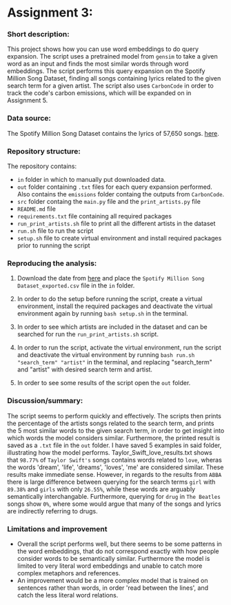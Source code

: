 # Assignment 3:
### Short description:
This project shows how you can use word embeddings to do query expansion. The script uses a pretrained model from `gensim` to take a given word as an input and finds the most similar words through word embeddings. The script performs this query expansion on the Spotify Million Song Dataset, finding all songs containing lyrics related to the given search term for a given artist. The script also uses `CarbonCode` in order to track the code's carbon emissions, which will be expanded on in Assignment 5.

### Data source:
The Spotify Million Song Dataset contains the lyrics of 57,650 songs. [here](https://www.kaggle.com/datasets/joebeachcapital/57651-spotify-songs).

### Repository structure:
The repository contains:

- `in` folder in which to manually put downloaded data.
- `out` folder containing `.txt` files for each query expansion performed. Also contains the `emissions` folder containg the outputs from `CarbonCode`.
- `src` folder containg the `main.py` file and the `print_artists.py` file
- `README.md` file
- `requirements.txt` file containing all required packages 
- `run_print_artists.sh` file to print all the different artists in the dataset
- `run.sh` file to run the script
- `setup.sh` file to create virtual environment and install required packages prior to running the script

### Reproducing the analysis:

1. Download the date from [here](https://www.kaggle.com/datasets/joebeachcapital/57651-spotify-songs) and place the `Spotify Million Song Dataset_exported.csv` file in the `in` folder.

2. In order to do the setup before running the script, create a virtual environment, install the required packages and deactivate the virtual environment again by running `bash setup.sh` in the terminal.

3. In order to see which artists are included in the dataset and can be searched for run the `run_print_artists.sh` script.

4. In order to run the script, activate the virtual environment, run the script and deactivate the virtual environment by running `bash run.sh "search_term" "artist"` in the terminal, and replacing "search_term" and "artist" with desired search term and artist.

5. In order to see some results of the script open the `out` folder.

### Discussion/summary:
The script seems to perform quickly and effectively. The scripts then prints the percentage of the artists songs related to the search term, and prints the 5 most similar words to the given search term, in order to get insight into which words the model considers similar. Furthermore, the printed result is saved as a `.txt` file in the `out` folder. I have saved 5 examples in said folder, illustrating how the model performs. Taylor_Swift_love_results.txt shows that `98.77%` of `Taylor Swift's` songs contains words related to `love`, wheras the words 'dream', 'life', 'dreams', 'loves', 'me' are considered similar. These results make immediate sense. However, in regards to the results from `ABBA` there is large difference between querying for the search terms `girl` with `89.38%` and `girls` with only `26.55%`, while these words are arguably semantically interchangable. Furthermore, querying for `drug` in `The Beatles` songs show `0%`, where some would argue that many of the songs and lyrics are indirectly referring to drugs.

### Limitations and improvement
- Overall the script performs well, but there seems to be some patterns in the word embeddings, that do not correspond exactly with how people consider words to be semantically similar. Furthermore the model is limited to very literal word embeddings and unable to catch more complex metaphors and references.
- An improvement would be a more complex model that is trained on sentences rather than words, in order 'read between the lines', and catch the less literal word relations. 